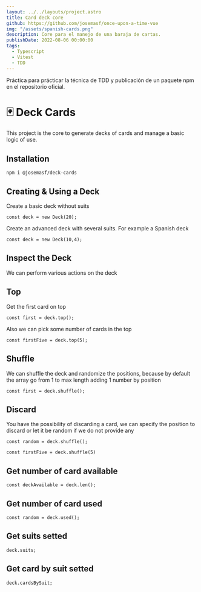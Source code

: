 ```yaml
---
layout: ../../layouts/project.astro
title: Card deck core
github: https://github.com/josemasf/once-upon-a-time-vue
img: "/assets/spanish-cards.png"
description: Core para el manejo de una baraja de cartas.
publishDate: 2022-08-06 00:00:00
tags:
  - Typescript
  - Vitest
  - TDD
---
```


Práctica para prácticar la técnica de TDD y publicación de un paquete npm en el repositorio oficial.

# 🃏 Deck Cards

This project is the core to generate decks of cards and manage a basic logic of use.

## Installation

```
npm i @josemasf/deck-cards
```

## Creating & Using a Deck

Create a basic deck without suits

```
const deck = new Deck(20);
```

Create an advanced deck with several suits. For example a Spanish deck

```
const deck = new Deck(10,4);
```

## Inspect the Deck

We can perform various actions on the deck

## Top

Get the first card on top

```
const first = deck.top();
```

Also we can pick some number of cards in the top

```
const firstFive = deck.top(5);
```

## Shuffle

We can shuffle the deck and randomize the positions, because by default the array go from 1 to max length adding 1 number by position

```
const first = deck.shuffle();
```

## Discard

You have the possibility of discarding a card, we can specify the position to discard or let it be random if we do not provide any

```
const random = deck.shuffle();

const firstFive = deck.shuffle(5)
```

## Get number of card available

```
const deckAvailable = deck.len();
```

## Get number of card used

```
const random = deck.used();
```

## Get suits setted

```
deck.suits;
```

## Get card by suit setted

```
deck.cardsBySuit;
```
